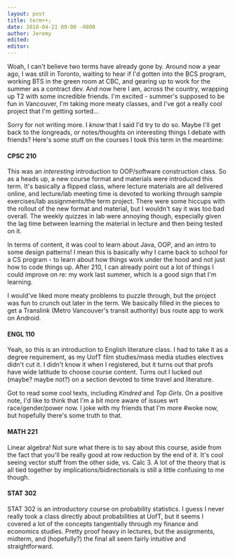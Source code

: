 ```yaml
---
layout: post
title: term++;
date: 2018-04-21 09:00 -0800
author: Jeremy
edited:
editor:
---
```

Woah, I can't believe two terms have already gone by. Around now a year ago, I was still in Toronto, waiting to hear if I'd gotten into the BCS program, working BTS in the green room at CBC, and gearing up to work for the summer as a contract dev. And now here I am, across the country, wrapping up T2 with some incredible friends. I'm excited - summer's supposed to be fun in Vancouver, I'm taking more meaty classes, and I've got a really cool project that I'm getting sorted...

Sorry for not writing more. I _know_ that I said I'd try to do so. Maybe I'll get back to the longreads, or notes/thoughts on interesting things I debate with friends? Here's some stuff on the courses I took this term in the meantime:

#### CPSC 210

This was an _interesting_ introduction to OOP/software construction class. So as a heads up, a new course format and materials were introduced this term. It's basically a flipped class, where lecture materials are all delivered online, and lecture/lab meeting time is devoted to working through sample exercises/lab assignments/the term project. There were some hiccups with the rollout of the new format and material, but I wouldn't say it was too bad overall. The weekly quizzes in lab were annoying though, especially given the lag time between learning the material in lecture and then being tested on it.

In terms of content, it was cool to learn about Java, OOP, and an intro to some design patterns! I mean this is basically why I came back to school for a CS program - to learn about how things work under the hood and not just how to code things up. After 210, I can already point out a lot of things I could improve on re: my work last summer, which is a good sign that I'm learning.

I would've liked more meaty problems to puzzle through, but the project was fun to crunch out later in the term. We basically filled in the pieces to get a Translink (Metro Vancouver's transit authority) bus route app to work on Android.

#### ENGL 110

Yeah, so this is an introduction to English literature class. I had to take it as a degree requirement, as my UofT film studies/mass media studies electives didn't cut it. I didn't know it when I registered, but it turns out that profs have wide latitude to choose course content. Turns out I lucked out (maybe? maybe not?) on a section devoted to time travel and literature.

Got to read some cool texts, including _Kindred_ and _Top Girls_. On a positive note, I'd like to think that I'm a bit more aware of issues wrt race/gender/power now. I joke with my friends that I'm more #woke now, but hopefully there's some truth to that.

#### MATH 221

Linear algebra! Not sure what there is to say about this course, aside from the fact that you'll be really good at row reduction by the end of it. It's cool seeing vector stuff from the other side, vs. Calc 3. A lot of the theory that is all tied together by implications/bidirectionals is still a little confusing to me though.

#### STAT 302

STAT 302 is an introductory course on probability statistics. I guess I never really took a class directly about probabilities at UofT, but it seems I covered a lot of the concepts tangentially through my finance and economics studies. Pretty proof heavy in lectures, but the assignments, midterm, and (hopefully?) the final all seem fairly intuitive and straightforward.
